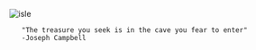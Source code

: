 
![isle](https://github.com/CornBrother0x/0xMarsyas/assets/101160087/18b9e6dd-275a-4334-a797-0ad6f9f04fcf)



       "The treasure you seek is in the cave you fear to enter" 
       -Joseph Campbell
       


<!--
**0xMarsyas/0xMarsyas** is a ✨ _special_ ✨ repository because its `README.md` (this file) appears on your GitHub profile.

Here are some ideas to get you started:

- 🔭 I’m currently working on ...
- 🌱 I’m currently learning ...
- 👯 I’m looking to collaborate on ...
- 🤔 I’m looking for help with ...
- 💬 Ask me about ...
- 📫 How to reach me: ...
- 😄 Pronouns: ...
- ⚡ Fun fact: ...
-->
